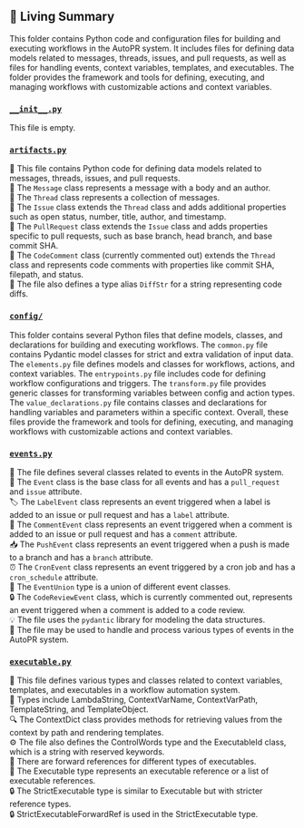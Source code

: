 

<!-- Living README Summary -->
## 🌳 Living Summary

This folder contains Python code and configuration files for building and executing workflows in the AutoPR system. It includes files for defining data models related to messages, threads, issues, and pull requests, as well as files for handling events, context variables, templates, and executables. The folder provides the framework and tools for defining, executing, and managing workflows with customizable actions and context variables.


### [`__init__.py`](https://github.com/raphael-francis/AutoPR-internal/blob/3bf8a4d34accd718d73d2e505656ba2ec3df1e98/./autopr/models/__init__.py)

This file is empty.  


### [`artifacts.py`](https://github.com/raphael-francis/AutoPR-internal/blob/3bf8a4d34accd718d73d2e505656ba2ec3df1e98/./autopr/models/artifacts.py)

📄 This file contains Python code for defining data models related to messages, threads, issues, and pull requests.   
🧵 The `Message` class represents a message with a body and an author.   
🧵 The `Thread` class represents a collection of messages.   
🧵 The `Issue` class extends the `Thread` class and adds additional properties such as open status, number, title, author, and timestamp.   
🧵 The `PullRequest` class extends the `Issue` class and adds properties specific to pull requests, such as base branch, head branch, and base commit SHA.   
🧵 The `CodeComment` class (currently commented out) extends the `Thread` class and represents code comments with properties like commit SHA, filepath, and status.   
🔧 The file also defines a type alias `DiffStr` for a string representing code diffs.  


### [`config/`](https://github.com/raphael-francis/AutoPR-internal/blob/3bf8a4d34accd718d73d2e505656ba2ec3df1e98/./autopr/models/config)

This folder contains several Python files that define models, classes, and declarations for building and executing workflows. The `common.py` file contains Pydantic model classes for strict and extra validation of input data. The `elements.py` file defines models and classes for workflows, actions, and context variables. The `entrypoints.py` file includes code for defining workflow configurations and triggers. The `transform.py` file provides generic classes for transforming variables between config and action types. The `value_declarations.py` file contains classes and declarations for handling variables and parameters within a specific context. Overall, these files provide the framework and tools for defining, executing, and managing workflows with customizable actions and context variables.  


### [`events.py`](https://github.com/raphael-francis/AutoPR-internal/blob/3bf8a4d34accd718d73d2e505656ba2ec3df1e98/./autopr/models/events.py)

📄 The file defines several classes related to events in the AutoPR system.   
🔀 The `Event` class is the base class for all events and has a `pull_request` and `issue` attribute.  
🏷️ The `LabelEvent` class represents an event triggered when a label is added to an issue or pull request and has a `label` attribute.  
💬 The `CommentEvent` class represents an event triggered when a comment is added to an issue or pull request and has a `comment` attribute.  
📥 The `PushEvent` class represents an event triggered when a push is made to a branch and has a `branch` attribute.  
⏰ The `CronEvent` class represents an event triggered by a cron job and has a `cron_schedule` attribute.  
🔀 The `EventUnion` type is a union of different event classes.  
🔒 The `CodeReviewEvent` class, which is currently commented out, represents an event triggered when a comment is added to a code review.  
💡 The file uses the `pydantic` library for modeling the data structures.  
🔁 The file may be used to handle and process various types of events in the AutoPR system.  


### [`executable.py`](https://github.com/raphael-francis/AutoPR-internal/blob/3bf8a4d34accd718d73d2e505656ba2ec3df1e98/./autopr/models/executable.py)

📄 This file defines various types and classes related to context variables, templates, and executables in a workflow automation system.  
📝 Types include LambdaString, ContextVarName, ContextVarPath, TemplateString, and TemplateObject.  
🔍 The ContextDict class provides methods for retrieving values from the context by path and rendering templates.  
⚙️ The file also defines the ControlWords type and the ExecutableId class, which is a string with reserved keywords.  
🔄 There are forward references for different types of executables.  
🧩 The Executable type represents an executable reference or a list of executable references.  
🔒 The StrictExecutable type is similar to Executable but with stricter reference types.  
🔒 StrictExecutableForwardRef is used in the StrictExecutable type.  

<!-- Living README Summary -->